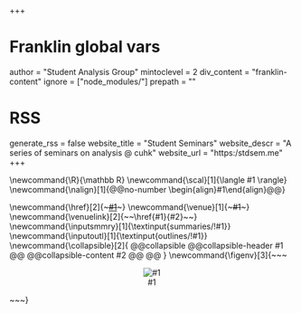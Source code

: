 +++
# Franklin global vars
author = "Student Analysis Group"
mintoclevel = 2
div_content = "franklin-content"
ignore = ["node_modules/"]
prepath = ""
# RSS
generate_rss = false
website_title = "Student Seminars"
website_descr = "A series of seminars on analysis @ cuhk"
website_url   = "https:/stdsem.me"
+++

<!-- ------------------------ global latex commands ------------------------ -->
<!-- math -->
\newcommand{\R}{\mathbb R}
\newcommand{\scal}[1]{\langle #1 \rangle}
\newcommand{\nalign}[1]{@@no-number \begin{align}#1\end{align}@@}

<!-- envs -->
\newcommand{\href}[2]{~~~<a href="!#2" target="_blank">#1</a>~~~}
\newcommand{\venue}[1]{~~~<span class="seminar-venue">#1</span>~~~}
\newcommand{\venuelink}[2]{~~~<span class="seminar-venue">~~~\href{#1}{#2}~~~</span>~~~}
\newcommand{\inputsmmry}[1]{\textinput{summaries/!#1}}
\newcommand{\inputoutl}[1]{\textinput{outlines/!#1}}
\newcommand{\collapsible}[2]{
  @@collapsible
    @@collapsible-header #1 @@
    @@collapsible-content #2 @@
  @@
}
\newcommand{\figenv}[3]{~~~
<figure style="text-align:center;">
<img src="!#2" style="padding:0;#3" alt="#1"/>
<figcaption>#1</figcaption>
</figure>
~~~}
